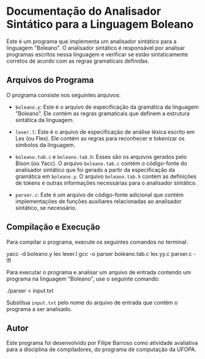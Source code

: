 # Documentação do Analisador Sintático para a Linguagem Boleano

Este é um programa que implementa um analisador sintático para a linguagem "Boleano". O analisador sintático é responsável por analisar programas escritos nessa linguagem e verificar se estão sintaticamente corretos de acordo com as regras gramaticais definidas.

## Arquivos do Programa

O programa consiste nos seguintes arquivos:

- `boleano.y`: Este é o arquivo de especificação da gramática da linguagem "Boleano". Ele contém as regras gramaticais que definem a estrutura sintática da linguagem.

- `lexer.l`: Este é o arquivo de especificação de análise léxica escrito em Lex (ou Flex). Ele contém as regras para reconhecer e tokenizar os símbolos da linguagem.

- `boleano.tab.c` e `boleano.tab.h`: Esses são os arquivos gerados pelo Bison (ou Yacc). O arquivo `boleano.tab.c` contém o código-fonte do analisador sintático que foi gerado a partir da especificação da gramática em `boleano.y`. O arquivo `boleano.tab.h` contém as definições de tokens e outras informações necessárias para o analisador sintático.

- `parser.c`: Este é um arquivo de código-fonte adicional que contém implementações de funções auxiliares relacionadas ao analisador sintático, se necessário.

## Compilação e Execução

Para compilar o programa, execute os seguintes comandos no terminal:

  yacc -d boleano.y
  lex lexer.l
  gcc -o parser boleano.tab.c lex.yy.c parser.c -lfl


Para executar o programa e analisar um arquivo de entrada contendo um programa na linguagem "Boleano", use o seguinte comando:

  ./parser < input.txt

Substitua `input.txt` pelo nome do arquivo de entrada que contém o programa a ser analisado.

## Autor

Este programa foi desenvolvido por Filipe Barroso como atividade avaliativa para a disciplina de compiladores, do programa de computação da UFOPA.

